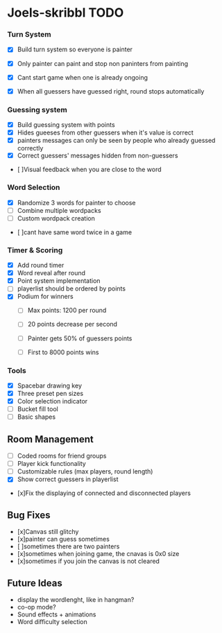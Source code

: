 # Joels-skribbl TODO

### Turn System
- [x] Build turn system so everyone is painter
- [x] Only painter can paint and stop non paninters from painting
- [x] Cant start game when one is already ongoing
- [x] When all guessers have guessed right, round stops automatically


### Guessing system
- [x] Build guessing system with points
- [x] Hides gueeses from other guessers when it's value is correct
- [x] painters messages can only be seen by people who already guessed correctly
- [x] Correct guessers' messages hidden from non-guessers
- [ ]Visual feedback when you are close to the word


### Word Selection
- [x] Randomize 3 words for painter to choose
- [ ] Combine multiple wordpacks
- [ ] Custom wordpack creation
- [ ]cant have same word twice in a game

### Timer & Scoring
- [x] Add round timer
- [x] Word reveal after round
- [x] Point system implementation
- [ ] playerlist should be ordered by points
- [x] Podium for winners
    - [ ] Max points: 1200 per round
    - [ ] 20 points decrease per second
    - [ ] Painter gets 50% of guessers points
    - [ ] First to 8000 points wins


### Tools
- [x] Spacebar drawing key
- [x] Three preset pen sizes
- [x] Color selection indicator
- [ ] Bucket fill tool
- [ ] Basic shapes

## Room Management
- [ ] Coded rooms for friend groups
- [ ] Player kick functionality
- [ ] Customizable rules (max players, round length)
- [x] Show correct guessers in playerlist
- [x]Fix the displaying of connected and disconnected players


## Bug Fixes
- [x]Canvas still glitchy
- [x]painter can guess sometimes
- [ ]sometimes there are two painters
- [x]sometimes when joining game, the cnavas is 0x0 size
- [x]sometimes if you join the canvas is not cleared


## Future Ideas
- display the wordlenght, like in hangman?
- co-op mode?
- Sound effects + animations
- Word difficulty selection




